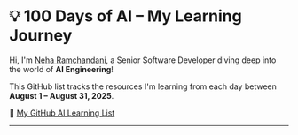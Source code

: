 # 💡 100 Days of AI – My Learning Journey

Hi, I'm [Neha Ramchandani](https://www.linkedin.com/in/neha-ramchandani-2898nr/), a Senior Software Developer diving deep into the world of **AI Engineering**!

This GitHub list tracks the resources I'm learning from each day between **August 1 – August 31, 2025**.

🔗 [My GitHub AI Learning List](https://github.com/stars/nehawork/lists/100daysofai)

---
